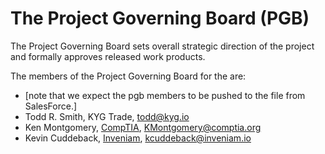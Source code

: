 # The <open-project-name> Project Governing Board (PGB)

The <open-project-name> Project Governing Board sets overall strategic direction of the project and formally approves released work products. 

The members of the Project Governing Board for the <open-project-name> are: 

- [note that we expect the pgb members to be pushed to the file from SalesForce.]
- Todd R. Smith, KYG Trade, [todd@kyg.io](mailto:todd@kyg.io)
- Ken Montgomery, [CompTIA](https://www.comptia.org/home), [KMontgomery@comptia.org](mailto:KMontgomery@comptia.org)
- Kevin Cuddeback, [Inveniam](https://inveniam.io/), [kcuddeback@inveniam.io](mailto:kcuddeback@inveniam.io)
